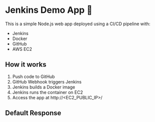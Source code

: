 # Jenkins Demo App 🚀

This is a simple Node.js web app deployed using a CI/CD pipeline with:

- Jenkins
- Docker
- GitHub
- AWS EC2

## How it works
1. Push code to GitHub
2. GitHub Webhook triggers Jenkins
3. Jenkins builds a Docker image
4. Jenkins runs the container on EC2
5. Access the app at http://<EC2_PUBLIC_IP>/

## Default Response
